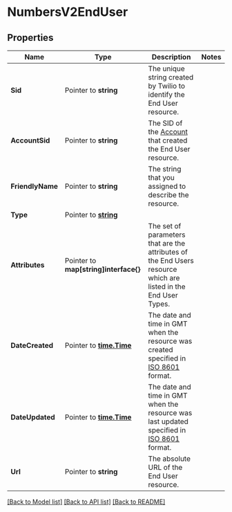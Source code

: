 # NumbersV2EndUser

## Properties

Name | Type | Description | Notes
------------ | ------------- | ------------- | -------------
**Sid** | Pointer to **string** | The unique string created by Twilio to identify the End User resource. |
**AccountSid** | Pointer to **string** | The SID of the [Account](https://www.twilio.com/docs/iam/api/account) that created the End User resource. |
**FriendlyName** | Pointer to **string** | The string that you assigned to describe the resource. |
**Type** | Pointer to [**string**](EndUserEnumType.md) |  |
**Attributes** | Pointer to **map[string]interface{}** | The set of parameters that are the attributes of the End Users resource which are listed in the End User Types. |
**DateCreated** | Pointer to [**time.Time**](time.Time.md) | The date and time in GMT when the resource was created specified in [ISO 8601](https://en.wikipedia.org/wiki/ISO_8601) format. |
**DateUpdated** | Pointer to [**time.Time**](time.Time.md) | The date and time in GMT when the resource was last updated specified in [ISO 8601](https://en.wikipedia.org/wiki/ISO_8601) format. |
**Url** | Pointer to **string** | The absolute URL of the End User resource. |

[[Back to Model list]](../README.md#documentation-for-models) [[Back to API list]](../README.md#documentation-for-api-endpoints) [[Back to README]](../README.md)


